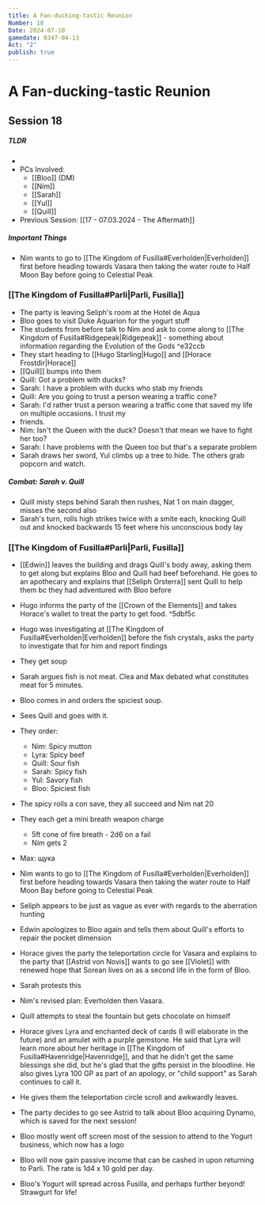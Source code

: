 ```yaml
---
title: A Fan-ducking-tastic Reunion
Number: 18
Date: 2024-07-10
gamedate: 0347-04-13
Act: "2"
publish: true
---
```

# A Fan-ducking-tastic Reunion
## Session 18
##### TLDR
- 
- PCs Involved: 
	- [[Bloo]] (DM)
	- [[Nim]]
	- [[Sarah]]
	- [[Yul]]
	- [[Quill]] 
- Previous Session: [[17 - 07.03.2024 - The Aftermath]]
##### Important Things
- Nim wants to go to [[The Kingdom of Fusilla#Everholden|Everholden]] first before heading towards Vasara then taking the water route to Half Moon Bay before going to Celestial Peak
### [[The Kingdom of Fusilla#Parli|Parli, Fusilla]]
- The party is leaving Seliph's room at the Hotel de Aqua
- Bloo goes to visit Duke Aquarion for the yogurt stuff
- The students from before talk to Nim and ask to come along to [[The Kingdom of Fusilla#Ridgepeak|Ridgepeak]] - something about information regarding the Evolution of the Gods ^e32ccb
- They start heading to [[Hugo Starling|Hugo]] and [[Horace Frostdir|Horace]]
- [[Quill]] bumps into them
- Quill: Got a problem with ducks?
- Sarah: I have a problem with ducks who stab my friends
- Quill: Are you going to trust a person wearing a traffic cone?
- Sarah: I'd rather trust a person wearing a traffic cone that saved my life on multiple occasions. I trust my
- friends.
- Nim: Isn't the Queen with the duck? Doesn't that mean we have to fight her too?
- Sarah: I have problems with the Queen too but that's a separate problem
- Sarah draws her sword, Yul climbs up a tree to hide. The others grab popcorn and watch.
##### Combat: Sarah v. Quill
- Quill misty steps behind Sarah then rushes, Nat 1 on main dagger, misses the second also
- Sarah's turn, rolls high strikes twice with a smite each, knocking Quill out and knocked backwards 15 feet where his unconscious body lay
### [[The Kingdom of Fusilla#Parli|Parli, Fusilla]]
- [[Edwin]] leaves the building and drags Quill's body away, asking them to get along but explains Bloo and Quill had beef beforehand. He goes to an apothecary and explains that [[Seliph Orsterra]] sent Quill to help them bc they had adventured with Bloo before
- Hugo informs the party of the [[Crown of the Elements]] and takes Horace's wallet to treat the party to get food. ^5dbf5c
- Hugo was investigating at [[The Kingdom of Fusilla#Everholden|Everholden]] before the fish crystals, asks the party to investigate that for him and report findings
- They get soup
- Sarah argues fish is not meat. Clea and Max debated what constitutes meat for 5 minutes.
- Bloo comes in and orders the spiciest soup.
- Sees Quill and goes with it.
- They order:
	- Nim: Spicy mutton
	- Lyra: Spicy beef
	- Quill: Sour fish
	- Sarah: Spicy fish
	- Yul: Savory fish
	- Bloo: Spiciest fish
- The spicy rolls a con save, they all succeed and Nim nat 20
- They each get a mini breath weapon charge
	- 5ft cone of fire breath - 2d6 on a fail
	- Nim gets 2
- Max: щука
- Nim wants to go to [[The Kingdom of Fusilla#Everholden|Everholden]] first before heading towards Vasara then taking the water route to Half Moon Bay before going to Celestial Peak
- Seliph appears to be just as vague as ever with regards to the aberration hunting
- Edwin apologizes to Bloo again and tells them about Quill's efforts to repair the pocket dimension
- Horace gives the party the teleportation circle for Vasara and explains to the party that [[Astrid von Novis]] wants to go see [[Violet]] with renewed hope that Sorean lives on as a second life in the form of Bloo.
- Sarah protests this
- Nim's revised plan: Everholden then Vasara.
- Quill attempts to steal the fountain but gets chocolate on himself
- Horace gives Lyra and enchanted deck of cards (I will elaborate in the future) and an amulet with a purple gemstone. He said that Lyra will learn more about her heritage in [[The Kingdom of Fusilla#Havenridge|Havenridge]], and that he didn't get the same blessings she did, but he's glad that the gifts persist in the bloodline. He also gives Lyra 100 GP as part of an apology, or "child support" as Sarah continues to call it.
- He gives them the teleportation circle scroll and awkwardly leaves.
- The party decides to go see Astrid to talk about Bloo acquiring Dynamo, which is saved for the next session!

- Bloo mostly went off screen most of the session to attend to the Yogurt business, which now has a logo 
- Bloo will now gain passive income that can be cashed in upon returning to Parli. The rate is 1d4 x 10 gold per day. 
- Bloo's Yogurt will spread across Fusilla, and perhaps further beyond! Strawgurt for life!